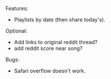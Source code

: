 Features:
* Playlists by date (then share today's).

Optional:
* Add links to original reddit thread?
* add reddit score near song?

Bugs:
* Safari overflow doesn't work.